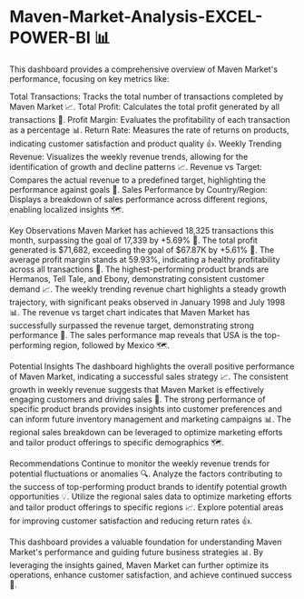 # Maven-Market-Analysis-EXCEL-POWER-BI 📊

This dashboard provides a comprehensive overview of Maven Market's performance, focusing on key metrics like:

Total Transactions: Tracks the total number of transactions completed by Maven Market 📈.
Total Profit: Calculates the total profit generated by all transactions 💸.
Profit Margin: Evaluates the profitability of each transaction as a percentage 📊.
Return Rate: Measures the rate of returns on products, indicating customer satisfaction and product quality 👍.
Weekly Trending Revenue: Visualizes the weekly revenue trends, allowing for the identification of growth and decline patterns 📈.
Revenue vs Target: Compares the actual revenue to a predefined target, highlighting the performance against goals 🎯.
Sales Performance by Country/Region: Displays a breakdown of sales performance across different regions, enabling localized insights 🗺️.

Key Observations
Maven Market has achieved 18,325 transactions this month, surpassing the goal of 17,339 by +5.69% 🎉.
The total profit generated is $71,682, exceeding the goal of $67.87K by +5.61% 💸.
The average profit margin stands at 59.93%, indicating a healthy profitability across all transactions 💪.
The highest-performing product brands are Hermanos, Tell Tale, and Ebony, demonstrating consistent customer demand 📈.
The weekly trending revenue chart highlights a steady growth trajectory, with significant peaks observed in January 1998 and July 1998 📊.
The revenue vs target chart indicates that Maven Market has successfully surpassed the revenue target, demonstrating strong performance 🎉.
The sales performance map reveals that USA is the top-performing region, followed by Mexico 🗺️.

Potential Insights
The dashboard highlights the overall positive performance of Maven Market, indicating a successful sales strategy 📈.
The consistent growth in weekly revenue suggests that Maven Market is effectively engaging customers and driving sales 💸.
The strong performance of specific product brands provides insights into customer preferences and can inform future inventory management and marketing campaigns 📊.
The regional sales breakdown can be leveraged to optimize marketing efforts and tailor product offerings to specific demographics 🗺️.

Recommendations
Continue to monitor the weekly revenue trends for potential fluctuations or anomalies 🔍.
Analyze the factors contributing to the success of top-performing product brands to identify potential growth opportunities 💡.
Utilize the regional sales data to optimize marketing efforts and tailor product offerings to specific regions 📈.
Explore potential areas for improving customer satisfaction and reducing return rates 👍.

This dashboard provides a valuable foundation for understanding Maven Market's performance and guiding future business strategies 📊. By leveraging the insights gained, Maven Market can further optimize its operations, enhance customer satisfaction, and achieve continued success 🎉.
